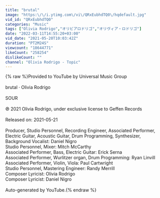 ```yaml
---
title: "brutal"
image: "https:\/\/i.ytimg.com\/vi\/QRxEubhdTQ0\/hqdefault.jpg"
vid_id: "QRxEubhdTQ0"
categories: "Music"
tags: ["Olivia Rodrigo","オリビアロドリゴ","オリヴィア・ロドリゴ"]
date: "2022-03-11T14:55:20+03:00"
vid_date: "2021-05-20T10:03:42Z"
duration: "PT2M24S"
viewcount: "18644771"
likeCount: "258254"
dislikeCount: ""
channel: "Olivia Rodrigo - Topic"
---
```

{% raw %}Provided to YouTube by Universal Music Group<br /><br />brutal · Olivia Rodrigo<br /><br />SOUR<br /><br />℗ 2021 Olivia Rodrigo, under exclusive license to Geffen Records<br /><br />Released on: 2021-05-21<br /><br />Producer, Studio  Personnel, Recording  Engineer, Associated  Performer, Electric  Guitar, Acoustic  Guitar, Drum  Programming, Synthesizer, Background  Vocalist: Daniel Nigro<br />Studio  Personnel, Mixer: Mitch McCarthy<br />Associated  Performer, Bass, Electric  Guitar: Erick Serna<br />Associated  Performer, Wurlitzer organ, Drum  Programming: Ryan Linvill<br />Associated  Performer, Violin, Viola: Paul Cartwright<br />Studio  Personnel, Mastering  Engineer: Randy Merrill<br />Composer  Lyricist: Olivia Rodrigo<br />Composer  Lyricist: Daniel Nigro<br /><br />Auto-generated by YouTube.{% endraw %}
